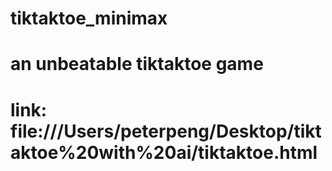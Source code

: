 # tiktaktoe_minimax

# an unbeatable tiktaktoe game

# link: file:///Users/peterpeng/Desktop/tiktaktoe%20with%20ai/tiktaktoe.html
